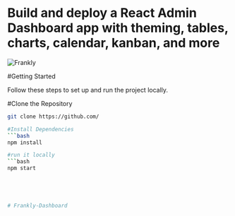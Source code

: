 # Build and deploy a React Admin Dashboard app with theming, tables, charts, calendar, kanban, and more
![Frankly](https://i.ibb.co/4Kk5L0g/project5.png)




#Getting Started

Follow these steps to set up and run the project locally.

#Clone the Repository

```bash
git clone https://github.com/ 

#Install Dependencies
```bash
npm install  

#run it locally 
```bash
npm start 





#   F r a n k l y - D a s h b o a r d 
 
 
